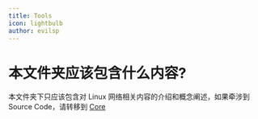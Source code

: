 ```yaml
---
title: Tools
icon: lightbulb
author: evilsp
---
```


# 本文件夹应该包含什么内容?

本文件夹下只应该包含对 Linux 网络相关内容的介绍和概念阐述，如果牵涉到 Source Code，请转移到 [Core](../Core)

